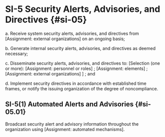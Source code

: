 # SI-5 Security Alerts, Advisories, and Directives {#si-05}

a. Receive system security alerts, advisories, and directives from [Assignment: external organizations] on an ongoing basis;

b. Generate internal security alerts, advisories, and directives as deemed necessary;

c. Disseminate security alerts, advisories, and directives to: [Selection (one or more): 
                  [Assignment: personnel or roles]
               ; 
                  [Assignment: elements]
               ; 
                  [Assignment: external organizations]
               ] ; and

d. Implement security directives in accordance with established time frames, or notify the issuing organization of the degree of noncompliance.

## SI-5(1) Automated Alerts and Advisories {#si-05.01}

Broadcast security alert and advisory information throughout the organization using [Assignment: automated mechanisms].

